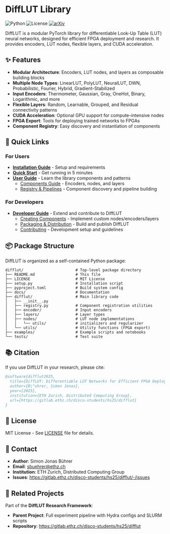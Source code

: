 
# DiffLUT Library
![Python](https://img.shields.io/badge/python-3.7%2B-blue)
![License](https://img.shields.io/badge/license-MIT-green)
[![arXiv](https://img.shields.io/badge/arXiv-1234.56789-b31b1b.svg)]()

DiffLUT is a modular PyTorch library for differentiable Look-Up Table (LUT) neural networks, designed for efficient FPGA deployment and research. It provides encoders, LUT nodes, flexible layers, and CUDA acceleration.

## ✨ Features

- **Modular Architecture**: Encoders, LUT nodes, and layers as composable building blocks
- **Multiple Node Types**: LinearLUT, PolyLUT, NeuralLUT, DWN, Probabilistic, Fourier, Hybrid, Gradient-Stabilized
- **Input Encoders**: Thermometer, Gaussian, Gray, OneHot, Binary, Logarithmic, and more
- **Flexible Layers**: Random, Learnable, Grouped, and Residual connectivity patterns
- **CUDA Acceleration**: Optional GPU support for compute-intensive nodes
- **FPGA Export**: Tools for deploying trained networks to FPGAs
- **Component Registry**: Easy discovery and instantiation of components

## 🚀 Quick Links

### For Users
- **[Installation Guide](docs/INSTALLATION.md)** - Setup and requirements
- **[Quick Start](docs/QUICK_START.md)** - Get running in 5 minutes
- **[User Guide](docs/USER_GUIDE.md)** - Learn the library components and patterns
  - [Components Guide](docs/USER_GUIDE/components.md) - Encoders, nodes, and layers
  - [Registry & Pipelines](docs/USER_GUIDE/registry_pipeline.md) - Component discovery and pipeline building

### For Developers
- **[Developer Guide](docs/DEVELOPER_GUIDE.md)** - Extend and contribute to DiffLUT
  - [Creating Components](docs/DEVELOPER_GUIDE/creating_components.md) - Implement custom nodes/encoders/layers
  - [Packaging & Distribution](docs/DEVELOPER_GUIDE/packaging.md) - Build and publish DiffLUT
  - [Contributing](docs/DEVELOPER_GUIDE/contributing.md) - Development setup and guidelines

## 📦 Package Structure

DiffLUT is organized as a self-contained Python package:

```
difflut/                       # Top-level package directory
├── README.md                  # This file
├── LICENSE                    # MIT License
├── setup.py                   # Installation script
├── pyproject.toml             # Build system config
├── docs/                      # Documentation
├── difflut/                   # Main library code
│   ├── __init__.py
│   ├── registry.py            # Component registration utilities
│   ├── encoder/               # Input encoders
│   ├── layers/                # Layer types
│   ├── nodes/                 # LUT node implementations
│   │   └── utils/             # initializers and regularizer
│   └── utils/                 # Utility functions (FPGA export)
├── examples/                  # Example scripts and notebooks
└── tests/                     # Test suite
```

## 📚 Citation

If you use DiffLUT in your research, please cite:

```bibtex
@software{difflut2025,
  title={DiffLUT: Differentiable LUT Networks for Efficient FPGA Deployment},
  author={B\"uhrer, Simon Jonas},
  year={2025},
  institution={ETH Zurich, Distributed Computing Group},
  url={https://gitlab.ethz.ch/disco-students/hs25/difflut}
}
```

## 📄 License

MIT License - See [LICENSE](LICENSE) file for details.

## 👤 Contact

- **Author**: Simon Jonas Bührer
- **Email**: sbuehrer@ethz.ch
- **Institution**: ETH Zurich, Distributed Computing Group
- **Issues**: https://gitlab.ethz.ch/disco-students/hs25/difflut/-/issues

## 🔗 Related Projects

Part of the **DiffLUT Research Framework**:
- **Parent Project**: Full experiment pipeline with Hydra configs and SLURM scripts
- **Repository**: https://gitlab.ethz.ch/disco-students/hs25/difflut
